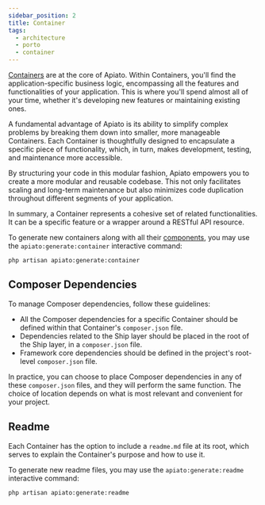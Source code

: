 ```yaml
---
sidebar_position: 2
title: Container
tags:
  - architecture
  - porto
  - container
---
```


[Containers](https://github.com/Mahmoudz/Porto#containers) are at the core of Apiato.
Within Containers, you'll find the application-specific business logic,
encompassing all the features and functionalities of your application.
This is where you'll spend almost all of your time,
whether it's developing new features or maintaining existing ones.

A fundamental advantage of Apiato is its ability to simplify complex problems by breaking them down into smaller,
more manageable Containers.
Each Container is thoughtfully designed to encapsulate a specific piece of functionality,
which, in turn, makes development, testing, and maintenance more accessible.

By structuring your code in this modular fashion, Apiato empowers you to create a more modular and reusable codebase.
This not only facilitates scaling and long-term maintenance
but also minimizes code duplication throughout different segments of your application.

In summary, a Container represents a cohesive set of related functionalities.
It can be a specific feature or a wrapper around a RESTful API resource.

To generate new containers along with all their [components](components.md),
you may use the `apiato:generate:container` interactive command:

```
php artisan apiato:generate:container
```

## Composer Dependencies

To manage Composer dependencies, follow these guidelines:

- All the Composer dependencies for a specific Container should be defined within that Container's `composer.json` file.
- Dependencies related to the Ship layer should be placed in the root of the Ship layer, in a `composer.json` file.
- Framework core dependencies should be defined in the project's root-level `composer.json` file.

In practice, you can choose to place Composer dependencies in any of these `composer.json` files,
and they will perform the same function.
The choice of location depends on what is most relevant and convenient for your project.

## Readme

Each Container has the option to include a `readme.md` file at its root, which serves to explain the Container's purpose and how to use it.

To generate new readme files, you may use the `apiato:generate:readme` interactive command:

```
php artisan apiato:generate:readme
```
